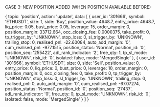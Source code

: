 CASE 3: NEW POSITION ADDED (WHEN POSITION AVAILABLE BEFORE)

{
  topic: 'position',
  action: 'update',
  data: [
    {
      user_id: '301666',
      symbol: 'ETHUSDT',
      size: 1,
      side: 'Buy',
      position_value: 4648.7,
      entry_price: 4648.7,
      liq_price: 0.05,
      bust_price: 0.05,
      leverage: 15,
      order_margin: 0,
      position_margin: 33712.664,
      occ_closing_fee: 0.0000375,
      take_profit: 0,
      tp_trigger_by: 'UNKNOWN',
      stop_loss: 0,
      sl_trigger_by: 'UNKNOWN',
      trailing_stop: 0,
      realised_pnl: -22.60084,
      auto_add_margin: '0',
      cum_realised_pnl: -977.1515,
      position_status: 'Normal',
      position_id: '0',
      position_seq: '255422',
      adl_rank_indicator: '2',
      free_qty: 1,
      tp_sl_mode: 'UNKNOWN',
      risk_id: '0',
      isolated: false,
      mode: 'MergedSingle'
    },
    {
      user_id: '301666',
      symbol: 'ETHUSDT',
      size: 0,
      side: 'Sell',
      position_value: 0,
      entry_price: 0,
      liq_price: 0,
      bust_price: 0,
      leverage: 10,
      order_margin: 0,
      position_margin: 0,
      occ_closing_fee: 0,
      take_profit: 0,
      tp_trigger_by: 'UNKNOWN',
      stop_loss: 0,
      sl_trigger_by: 'UNKNOWN',
      trailing_stop: 0,
      realised_pnl: 0,
      auto_add_margin: '0',
      cum_realised_pnl: -67.07274,
      position_status: 'Normal',
      position_id: '0',
      position_seq: '27437',
      adl_rank_indicator: '0',
      free_qty: 0,
      tp_sl_mode: 'UNKNOWN',
      risk_id: '0',
      isolated: false,
      mode: 'MergedSingle'
    }
  ]
}
